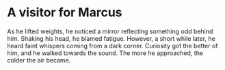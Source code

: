 # A visitor for Marcus
As he lifted weights, he noticed a mirror reflecting something odd behind him. Shaking his head, he blamed fatigue. However, a short while later, he heard faint whispers coming from a dark corner. Curiosity got the better of him, and he walked towards the sound. The more he approached, the colder the air became. 

